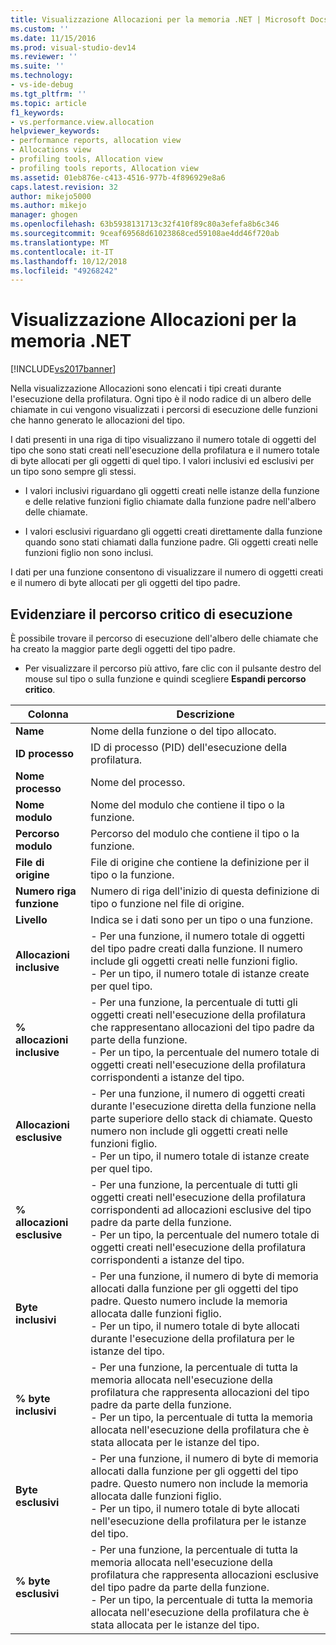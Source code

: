 ```yaml
---
title: Visualizzazione Allocazioni per la memoria .NET | Microsoft Docs
ms.custom: ''
ms.date: 11/15/2016
ms.prod: visual-studio-dev14
ms.reviewer: ''
ms.suite: ''
ms.technology:
- vs-ide-debug
ms.tgt_pltfrm: ''
ms.topic: article
f1_keywords:
- vs.performance.view.allocation
helpviewer_keywords:
- performance reports, allocation view
- Allocations view
- profiling tools, Allocation view
- profiling tools reports, Allocation view
ms.assetid: 01eb876e-c413-4516-977b-4f896929e8a6
caps.latest.revision: 32
author: mikejo5000
ms.author: mikejo
manager: ghogen
ms.openlocfilehash: 63b5938131713c32f410f89c80a3efefa8b6c346
ms.sourcegitcommit: 9ceaf69568d61023868ced59108ae4dd46f720ab
ms.translationtype: MT
ms.contentlocale: it-IT
ms.lasthandoff: 10/12/2018
ms.locfileid: "49268242"
---
```

# <a name="net-memory-allocations-view"></a>Visualizzazione Allocazioni per la memoria .NET
[!INCLUDE[vs2017banner](../includes/vs2017banner.md)]

Nella visualizzazione Allocazioni sono elencati i tipi creati durante l'esecuzione della profilatura. Ogni tipo è il nodo radice di un albero delle chiamate in cui vengono visualizzati i percorsi di esecuzione delle funzioni che hanno generato le allocazioni del tipo.  
  
 I dati presenti in una riga di tipo visualizzano il numero totale di oggetti del tipo che sono stati creati nell'esecuzione della profilatura e il numero totale di byte allocati per gli oggetti di quel tipo. I valori inclusivi ed esclusivi per un tipo sono sempre gli stessi.  
  
-   I valori inclusivi riguardano gli oggetti creati nelle istanze della funzione e delle relative funzioni figlio chiamate dalla funzione padre nell'albero delle chiamate.  
  
-   I valori esclusivi riguardano gli oggetti creati direttamente dalla funzione quando sono stati chiamati dalla funzione padre. Gli oggetti creati nelle funzioni figlio non sono inclusi.  
  
 I dati per una funzione consentono di visualizzare il numero di oggetti creati e il numero di byte allocati per gli oggetti del tipo padre.  
  
## <a name="highlighting-the-execution-hot-path"></a>Evidenziare il percorso critico di esecuzione  
 È possibile trovare il percorso di esecuzione dell'albero delle chiamate che ha creato la maggior parte degli oggetti del tipo padre.  
  
-   Per visualizzare il percorso più attivo, fare clic con il pulsante destro del mouse sul tipo o sulla funzione e quindi scegliere **Espandi percorso critico**.  
  
|Colonna|Descrizione|  
|------------|-----------------|  
|**Name**|Nome della funzione o del tipo allocato.|  
|**ID processo**|ID di processo (PID) dell'esecuzione della profilatura.|  
|**Nome processo**|Nome del processo.|  
|**Nome modulo**|Nome del modulo che contiene il tipo o la funzione.|  
|**Percorso modulo**|Percorso del modulo che contiene il tipo o la funzione.|  
|**File di origine**|File di origine che contiene la definizione per il tipo o la funzione.|  
|**Numero riga funzione**|Numero di riga dell'inizio di questa definizione di tipo o funzione nel file di origine.|  
|**Livello**|Indica se i dati sono per un tipo o una funzione.|  
|**Allocazioni inclusive**|- Per una funzione, il numero totale di oggetti del tipo padre creati dalla funzione. Il numero include gli oggetti creati nelle funzioni figlio.<br />- Per un tipo, il numero totale di istanze create per quel tipo.|  
|**% allocazioni inclusive**|- Per una funzione, la percentuale di tutti gli oggetti creati nell'esecuzione della profilatura che rappresentano allocazioni del tipo padre da parte della funzione.<br />- Per un tipo, la percentuale del numero totale di oggetti creati nell'esecuzione della profilatura corrispondenti a istanze del tipo.|  
|**Allocazioni esclusive**|- Per una funzione, il numero di oggetti creati durante l'esecuzione diretta della funzione nella parte superiore dello stack di chiamate. Questo numero non include gli oggetti creati nelle funzioni figlio.<br />- Per un tipo, il numero totale di istanze create per quel tipo.|  
|**% allocazioni esclusive**|- Per una funzione, la percentuale di tutti gli oggetti creati nell'esecuzione della profilatura corrispondenti ad allocazioni esclusive del tipo padre da parte della funzione.<br />- Per un tipo, la percentuale del numero totale di oggetti creati nell'esecuzione della profilatura corrispondenti a istanze del tipo.|  
|**Byte inclusivi**|- Per una funzione, il numero di byte di memoria allocati dalla funzione per gli oggetti del tipo padre. Questo numero include la memoria allocata dalle funzioni figlio.<br />- Per un tipo, il numero totale di byte allocati durante l'esecuzione della profilatura per le istanze del tipo.|  
|**% byte inclusivi**|- Per una funzione, la percentuale di tutta la memoria allocata nell'esecuzione della profilatura che rappresenta allocazioni del tipo padre da parte della funzione.<br />- Per un tipo, la percentuale di tutta la memoria allocata nell'esecuzione della profilatura che è stata allocata per le istanze del tipo.|  
|**Byte esclusivi**|- Per una funzione, il numero di byte di memoria allocati dalla funzione per gli oggetti del tipo padre. Questo numero non include la memoria allocata dalle funzioni figlio.<br />- Per un tipo, il numero totale di byte allocati nell'esecuzione della profilatura per le istanze del tipo.|  
|**% byte esclusivi**|- Per una funzione, la percentuale di tutta la memoria allocata nell'esecuzione della profilatura che rappresenta allocazioni esclusive del tipo padre da parte della funzione.<br />- Per un tipo, la percentuale di tutta la memoria allocata nell'esecuzione della profilatura che è stata allocata per le istanze del tipo.|



